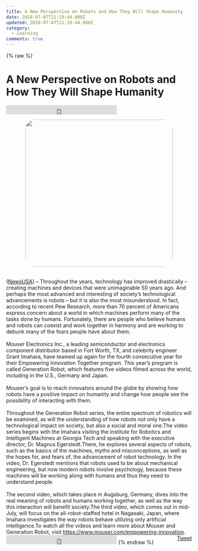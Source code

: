 ```yaml
---
title: A New Perspective on Robots and How They Will Shape Humanity
date: 2018-07-07T21:19:44.000Z
updated: 2018-07-07T21:19:44.000Z
category:
  - Learning
comments: true
---
```


{% raw %}
<h1>A New Perspective on Robots and How They Will Shape Humanity</h1>
<iframe src="https://www.facebook.com/plugins/like.php?href=https%3A%2F%2Fwww.copyrightfreecontent.com%2Fcomputers%2Fa-new-perspective-on-robots-and-how-they-will-shape-humanity-2%2F&layout=standard&show_faces=true&width=300&height=25&action=like&font=arial&colorscheme=light"  id="fbLikeIframe" name="fbLikeIframe"  scrolling="no" frameborder="0" allowTransparency="true"  class="fbLikeContainer"  style="border:none; overflow:hidden; width:300px; height:25px; display:inline;"  ></iframe>
<p style="text-align:center;">
<img class="category-img" src="https://ftper.newsusa.com/Thumbnail/AIAndHumanity.jpg" alt="" width="400" style="border-radius:25px"/><br><br>
</p>
(<a href="http://www.newsusaadvantage.com/">NewsUSA</a>)<img src="https://trackit.newsusa.com/track.gif?id=36127" alt="" /> – Throughout the years, technology has improved drastically – creating machines and devices that were unimaginable 50 years ago. And perhaps the most advanced and interesting of society’s technological advancements is robots – but it is also the most misunderstood. In fact, according to recent Pew Research, more than 70 percent of Americans express concern about a world in which machines perform many of the tasks done by humans. Fortunately, there are people who believe humans and robots can coexist and work together in harmony and are working to debunk many of the fears people have about them.
<br><br>
Mouser Electronics Inc., a leading semiconductor and electronics component distributor based in Fort Worth, TX, and celebrity engineer Grant Imahara, have teamed up again for the fourth consecutive year for their Empowering Innovation Together program. This year’s program is called Generation Robot, which features five videos filmed across the world, including in the U.S., Germany and Japan. 
<br><br>
Mouser’s goal is to reach innovators around the globe by showing how robots have a positive impact on humanity and  change how people see the possibility of interacting with them.
<br><br>
Throughout the Generation Robot series, the entire spectrum of robotics will be examined, as will the understanding of how robots not only have a technological impact on society, but also a social and moral one.The video series begins with the Imahara visiting the Institute for Robotics and Intelligent Machines at Georgia Tech and speaking with the executive director, Dr. Magnus Egerstedt.There, he explores several aspects of robots, such as the basics of the machines, myths and misconceptions, as well as the hopes for, and fears of, the advancement of robot technology. In the video, Dr. Egerstedt mentions that robots used to be about mechanical engineering, but now modern robots involve psychology, because these machines will be working along with humans and thus they need to understand people. 
<br><br>
The second video, which takes place in Augsburg, Germany, dives into the real meaning of robots and humans working together, as well as the way this interaction will benefit society.The third video, which comes out in mid-July, will focus on the all-robot-staffed hotel in Nagasaki, Japan, where Imahara investigates the way robots behave utilizing only artificial intelligence.To watch all the videos and learn more about Mouser and Generation Robot, visit <a href="https://www.mouser.com/empowering-innovation">https://</a><a href="http://www.mouser.com/empowering-innovation">www.mouser.com/empowering-innovation</a>. 

<div style="float: right; margin-left: 10px;"><a href="https://twitter.com/share" class="twitter-share-button" data-via="newsusaupdates" data-count="horizontal" data-url="https://www.copyrightfreecontent.com/computers/a-new-perspective-on-robots-and-how-they-will-shape-humanity-2/">Tweet</a></div>
<iframe src="https://www.facebook.com/plugins/like.php?href=https%3A%2F%2Fwww.copyrightfreecontent.com%2Fcomputers%2Fa-new-perspective-on-robots-and-how-they-will-shape-humanity-2%2F&layout=standard&show_faces=true&width=300&height=25&action=like&font=arial&colorscheme=light"  id="fbLikeIframe" name="fbLikeIframe"  scrolling="no" frameborder="0" allowTransparency="true"  class="fbLikeContainer"  style="border:none; overflow:hidden; width:300px; height:25px; display:inline;"  ></iframe>
{% endraw %}

